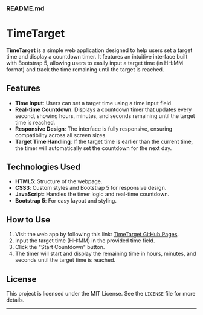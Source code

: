 ### README.md

# TimeTarget

**TimeTarget** is a simple web application designed to help users set a target time and display a countdown timer. It features an intuitive interface built with Bootstrap 5, allowing users to easily input a target time (in HH:MM format) and track the time remaining until the target is reached.

## Features
- **Time Input**: Users can set a target time using a time input field.
- **Real-time Countdown**: Displays a countdown timer that updates every second, showing hours, minutes, and seconds remaining until the target time is reached.
- **Responsive Design**: The interface is fully responsive, ensuring compatibility across all screen sizes.
- **Target Time Handling**: If the target time is earlier than the current time, the timer will automatically set the countdown for the next day.

## Technologies Used
- **HTML5**: Structure of the webpage.
- **CSS3**: Custom styles and Bootstrap 5 for responsive design.
- **JavaScript**: Handles the timer logic and real-time countdown.
- **Bootstrap 5**: For easy layout and styling.
  
## How to Use
1. Visit the web app by following this link: [TimeTarget GitHub Pages](https://fmathenomad.github.io/TimeTarget).
2. Input the target time (HH:MM) in the provided time field.
3. Click the "Start Countdown" button.
4. The timer will start and display the remaining time in hours, minutes, and seconds until the target time is reached.


## License
This project is licensed under the MIT License. See the `LICENSE` file for more details.

---
